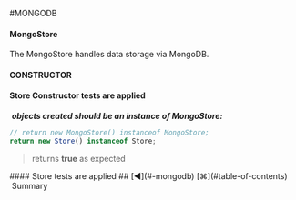 #MONGODB
#### MongoStore
The MongoStore handles data storage via MongoDB.    

#### CONSTRUCTOR
#### Store Constructor tests are applied
&nbsp;<b><i>objects created should be an instance of MongoStore:</i></b>
```javascript
// return new MongoStore() instanceof MongoStore;
return new Store() instanceof Store;
```
<blockquote>returns <strong>true</strong> as expected
</blockquote>
#### Store tests are applied
## [&#9664;](#-mongodb)&nbsp;[&#8984;](#table-of-contents) &nbsp;Summary